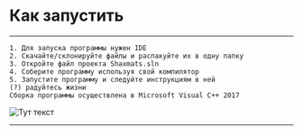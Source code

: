 # Как запустить
____
```
1. Для запуска программы нужен IDE
2. Скачайте/склонируйте файлы и распакуйте их в одну папку
3. Откройте файл проекта Shaxmats.sln
4. Соберите программу используя свой компилятор
5. Запустите программу и следуйте инструкциям в ней
(?) радуйтесь жизни
Сборка программы осуществлена в Microsoft Visual C++ 2017
```

![Тут текст](https://sun9-7.userapi.com/impg/TwF5SRxpGM4U2AaN0iEDEbKruIpzRHLOahwr0w/bliGGTANNBM.jpg?size=1200x630&quality=96&proxy=1&sign=9943cd592fe09c9e58d682bac52bf7da)
____
